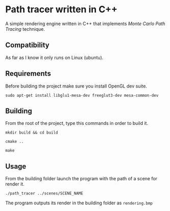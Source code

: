 # Path tracer written in C++

A simple rendering engine written in C++ that implements _Monte Carlo Path Tracing_ technique.

## Compatibility

As far as I know it only runs on Linux (ubuntu).

## Requirements

Before building the project make sure you install OpenGL dev suite.

`sudo apt-get install libglu1-mesa-dev freeglut3-dev mesa-common-dev`

## Building

From the root of the project, type this commands in order to build it.

`mkdir build && cd build`

`cmake ..`

`make`

## Usage

From the building folder launch the program with the path of a scene for render it.

`./path_tracer ../scenes/SCENE_NAME`

The program outputs its render in the building folder as `rendering.bmp`
